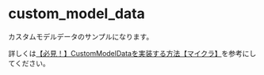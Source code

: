 # custom_model_data
カスタムモデルデータのサンプルになります。

詳しくは[【必見！】CustomModelDataを実装する方法【マイクラ】](https://natsumake.com/custommodeldata/)を参考にしてください。

